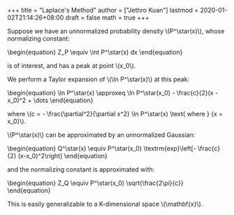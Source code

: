 +++
title = "Laplace's Method"
author = ["Jethro Kuan"]
lastmod = 2020-01-02T21:14:26+08:00
draft = false
math = true
+++

Suppose we have an unnormalized probability density \\(P^\star(x)\\),
whose normalizing constant:

\begin{equation}
  Z\_P \equiv \int P^\star(x) dx
\end{equation}

is of interest, and has a peak at point \\(x\_0\\).

We perform a Taylor expansion of \\(\ln P^\star(x)\\) at this peak:

\begin{equation}
  \ln P^\star(x) \approxeq \ln P^\star(x\_0) - \frac{c}{2}(x - x\_0)^2 + \dots
\end{equation}

where \\(c = - \frac{\partial^2}{\partial x^2} \ln P^\star(x) \text{
where } {x = x\_0}\\).

\\(P^\star(x)\\) can be approximated by an unnormalized Gaussian:

\begin{equation}
  Q^\star(x) \equiv P^\star(x\_0) \textrm{exp}\left[- \frac{c}{2} (x-x\_0)^2\right]
\end{equation}

and the normalizing constant is approximated with:

\begin{equation}
  Z\_Q \equiv P^\star(x\_0) \sqrt{\frac{2\pi}{c}}
\end{equation}

This is easily generalizable to a K-dimensional space \\(\mathbf{x}\\).
